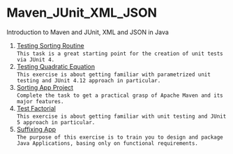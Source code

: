 # Maven_JUnit_XML_JSON
Introduction to Maven and JUnit,  XML and JSON in Java
1. [Testing Sorting Routine](https://github.com/Bublik202/Maven_JUnit_XML_JSON/tree/main/test-sorting) </br>```This task is a great starting point for the creation of unit tests via JUnit 4.```
2. [Testing Quadratic Equation](https://github.com/Bublik202/Maven_JUnit_XML_JSON_Logging/tree/master/test-quadratic-equation) </br>```This exercise is about getting familiar with parametrized unit testing and JUnit 4.12 approach in particular.```
3. [Sorting App Project](https://github.com/Bublik202/Maven_JUnit_XML_JSON/tree/main/SortingApp)</br>```Complete the task to get a practical grasp of Apache Maven and its major features.```
4. [Test Factorial](https://github.com/Bublik202/Maven_JUnit_XML_JSON_Logging/tree/master/test-factorial) </br>```This exercise is about getting familiar with unit testing and JUnit 5 approach in particular.```
5. [Suffixing App](https://github.com/Bublik202/Maven_JUnit_XML_JSON_Logging/tree/master/suffixing-app)</br>```The purpose of this exercise is to train you to design and package Java Applications, basing only on functional requirements.```
